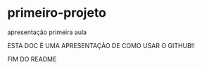 # primeiro-projeto
apresentação primeira aula

ESTA DOC È UMA APRESENTAÇÃO DE COMO USAR O GITHUB!!

FIM DO README

